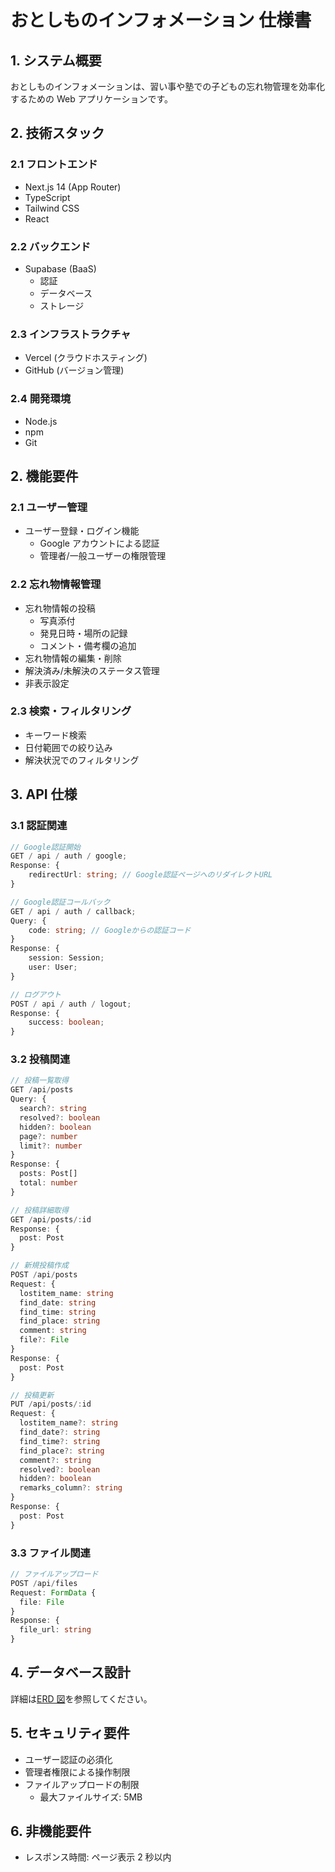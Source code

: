 # おとしものインフォメーション 仕様書

## 1. システム概要

おとしものインフォメーションは、習い事や塾での子どもの忘れ物管理を効率化するための Web アプリケーションです。

## 2. 技術スタック

### 2.1 フロントエンド

- Next.js 14 (App Router)
- TypeScript
- Tailwind CSS
- React

### 2.2 バックエンド

- Supabase (BaaS)
  - 認証
  - データベース
  - ストレージ

### 2.3 インフラストラクチャ

- Vercel (クラウドホスティング)
- GitHub (バージョン管理)

### 2.4 開発環境

- Node.js
- npm
- Git

## 2. 機能要件

### 2.1 ユーザー管理

- ユーザー登録・ログイン機能
  - Google アカウントによる認証
  - 管理者/一般ユーザーの権限管理

### 2.2 忘れ物情報管理

- 忘れ物情報の投稿
  - 写真添付
  - 発見日時・場所の記録
  - コメント・備考欄の追加
- 忘れ物情報の編集・削除
- 解決済み/未解決のステータス管理
- 非表示設定

### 2.3 検索・フィルタリング

- キーワード検索
- 日付範囲での絞り込み
- 解決状況でのフィルタリング

## 3. API 仕様

### 3.1 認証関連

```typescript
// Google認証開始
GET / api / auth / google;
Response: {
	redirectUrl: string; // Google認証ページへのリダイレクトURL
}

// Google認証コールバック
GET / api / auth / callback;
Query: {
	code: string; // Googleからの認証コード
}
Response: {
	session: Session;
	user: User;
}

// ログアウト
POST / api / auth / logout;
Response: {
	success: boolean;
}
```

### 3.2 投稿関連

```typescript
// 投稿一覧取得
GET /api/posts
Query: {
  search?: string
  resolved?: boolean
  hidden?: boolean
  page?: number
  limit?: number
}
Response: {
  posts: Post[]
  total: number
}

// 投稿詳細取得
GET /api/posts/:id
Response: {
  post: Post
}

// 新規投稿作成
POST /api/posts
Request: {
  lostitem_name: string
  find_date: string
  find_time: string
  find_place: string
  comment: string
  file?: File
}
Response: {
  post: Post
}

// 投稿更新
PUT /api/posts/:id
Request: {
  lostitem_name?: string
  find_date?: string
  find_time?: string
  find_place?: string
  comment?: string
  resolved?: boolean
  hidden?: boolean
  remarks_column?: string
}
Response: {
  post: Post
}
```

### 3.3 ファイル関連

```typescript
// ファイルアップロード
POST /api/files
Request: FormData {
  file: File
}
Response: {
  file_url: string
}
```

## 4. データベース設計

詳細は[ERD 図](./ERD.md)を参照してください。

## 5. セキュリティ要件

- ユーザー認証の必須化
- 管理者権限による操作制限
- ファイルアップロードの制限
  - 最大ファイルサイズ: 5MB

## 6. 非機能要件

- レスポンス時間: ページ表示 2 秒以内
